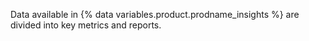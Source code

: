 Data available in {% data variables.product.prodname_insights %} are divided into key metrics and reports.
